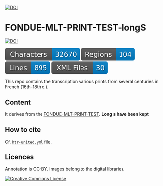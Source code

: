 [![DOI](https://zenodo.org/badge/810846621.svg)](https://zenodo.org/doi/10.5281/zenodo.11526315)

# FONDUE-MLT-PRINT-TEST-longS

[![DOI](https://zenodo.org/badge/DOI/10.5281/zenodo.10610961.svg)](https://doi.org/10.5281/zenodo.10610961)

![characters badge](badges/characters.svg) ![regions badge](badges/regions.svg) ![lines badge](badges/lines.svg) ![files badge](badges/files.svg)

This repo contains the transcription various prints from several centuries in French (16th-18th c.).

## Content

It derives from the [FONDUE-MLT-PRINT-TEST](https://github.com/FoNDUE-HTR/FONDUE-MLT-PRINT-TEST). **Long s have been kept**


## How to cite

Cf. [`htr-united.yml`](https://github.com/FoNDUE-HTR/FONDUE-MLT-PRINT-TEST-longS/blob/main/htr-united.yml) file.

## Licences
Annotation is CC-BY. Images belong to the digital libraries.

<a rel="license" href="https://creativecommons.org/licenses/by/2.0"><img alt="Creative Commons License" style="border-width:0" src="https://i.creativecommons.org/l/by/2.0/88x31.png" /></a><br />
